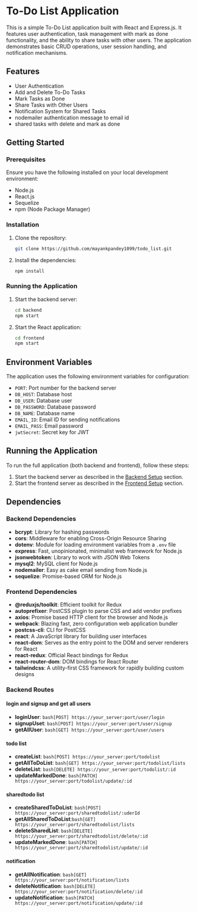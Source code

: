 # To-Do List Application

This is a simple To-Do List application built with React and Express.js. It features user authentication, task management with mark as done functionality, and the ability to share tasks with other users. The application demonstrates basic CRUD operations, user session handling, and notification mechanisms.

## Features

- User Authentication
- Add and Delete To-Do Tasks
- Mark Tasks as Done
- Share Tasks with Other Users
- Notification System for Shared Tasks
- nodemailer authentication message to email id
- shared tasks with delete and mark as done 

## Getting Started

### Prerequisites

Ensure you have the following installed on your local development environment:

- Node.js
- React.js
- Sequelize
- npm (Node Package Manager)

### Installation

1. Clone the repository:

    ```bash
    git clone https://github.com/mayankpandey1099/todo_list.git
    ```

2. Install the dependencies:

    ```bash
    npm install
    ```

### Running the Application

1. Start the backend server:

    ```bash
    cd backend
    npm start
    ```

2. Start the React application:

    ```bash
    cd frontend
    npm start
    ```

## Environment Variables

The application uses the following environment variables for configuration:

- `PORT`: Port number for the backend server
- `DB_HOST`: Database host
- `DB_USER`: Database user
- `DB_PASSWORD`: Database password
- `DB_NAME`: Database name
- `EMAIL_ID`: Email ID for sending notifications
- `EMAIL_PASS`: Email password
- `jwtSecret`: Secret key for JWT


## Running the Application

To run the full application (both backend and frontend), follow these steps:

1. Start the backend server as described in the [Backend Setup](#backend-setup) section.
2. Start the frontend server as described in the [Frontend Setup](#frontend-setup) section.

## Dependencies

### Backend Dependencies
- **bcrypt**: Library for hashing passwords
- **cors**: Middleware for enabling Cross-Origin Resource Sharing
- **dotenv**: Module for loading environment variables from a `.env` file
- **express**: Fast, unopinionated, minimalist web framework for Node.js
- **jsonwebtoken**: Library to work with JSON Web Tokens
- **mysql2**: MySQL client for Node.js
- **nodemailer**: Easy as cake email sending from Node.js
- **sequelize**: Promise-based ORM for Node.js

### Frontend Dependencies
- **@reduxjs/toolkit**: Efficient toolkit for Redux
- **autoprefixer**: PostCSS plugin to parse CSS and add vendor prefixes
- **axios**: Promise based HTTP client for the browser and Node.js
- **webpack**: Blazing fast, zero configuration web application bundler
- **postcss-cli**: CLI for PostCSS
- **react**: A JavaScript library for building user interfaces
- **react-dom**: Serves as the entry point to the DOM and server renderers for React
- **react-redux**: Official React bindings for Redux
- **react-router-dom**: DOM bindings for React Router
- **tailwindcss**: A utility-first CSS framework for rapidly building custom designs

### Backend Routes
#### login and signup and get all users
- **loginUser**:  ```bash[POST] https://your_server:port/user/login```    
- **signupUset**: ```bash[POST] https://your_server:port/user/signup```
- **getAllUser**: ```bash[GET] https://your_server:port/user/users```

#### todo list
- **createList**: ```bash[POST] https://your_server:port/todolist```
- **getAllToDoList**: ```bash[GET] https://your_server:port/todolist/lists```
- **deleteList**: ```bash[DELETE] https://your_server:port/todolist/:id```
- **updateMarkedDone**: ```bash[PATCH] https://your_server:port/todolist/update/:id```

#### sharedtodo list
- **createSharedToDoList**: ```bash[POST] https://your_server:port/sharedtodolist/:uderId```
- **getAllSharedToDoList**:```bash[GET] https://your_server:port/sharedtodolist/lists```
- **deleteSharedList**: ```bash[DELETE] https://your_server:port/sharedtodolist/delete/:id```
- **updateMarkedDone**: ```bash[PATCH] https://your_server:port/sharedtodolist/update/:id```

#### notification
- **getAllNotification**: ```bash[GET] https://your_server:port/notification/lists```
- **deleteNotification**: ```bash[DELETE] https://your_server:port/notification/delete/:id```
- **updateNotification**: ```bash[PATCH] https://your_server:port/notification/update/:id```






